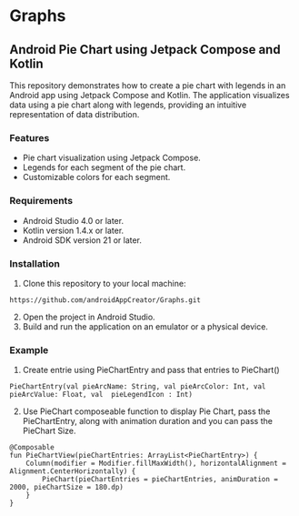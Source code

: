 # Graphs

## Android Pie Chart using Jetpack Compose and Kotlin
This repository demonstrates how to create a pie chart with legends in an Android app using Jetpack Compose and Kotlin. The application visualizes data using a pie chart along with legends, providing an intuitive representation of data distribution.

### Features
* Pie chart visualization using Jetpack Compose.
* Legends for each segment of the pie chart.
* Customizable colors for each segment.

### Requirements
* Android Studio 4.0 or later.
* Kotlin version 1.4.x or later.
* Android SDK version 21 or later.

### Installation
1. Clone this repository to your local machine:
```
https://github.com/androidAppCreator/Graphs.git
```

2. Open the project in Android Studio.
3. Build and run the application on an emulator or a physical device.

### Example
1. Create entrie using PieChartEntry and pass that entries to PieChart()
```
PieChartEntry(val pieArcName: String, val pieArcColor: Int, val pieArcValue: Float, val  pieLegendIcon : Int)
```
2. Use PieChart composeable function to display Pie Chart, pass the PieChartEntry, along with animation duration and you can pass the PieChart Size.
```
@Composable
fun PieChartView(pieChartEntries: ArrayList<PieChartEntry>) {
    Column(modifier = Modifier.fillMaxWidth(), horizontalAlignment = Alignment.CenterHorizontally) {
        PieChart(pieChartEntries = pieChartEntries, animDuration = 2000, pieChartSize = 180.dp)
    }
}
```

